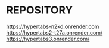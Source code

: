 # REPOSITORY
https://hypertabs-n2kd.onrender.com
<br>
https://hypertabs2-t27a.onrender.com/
<br>
https://hypertabs3.onrender.com/
